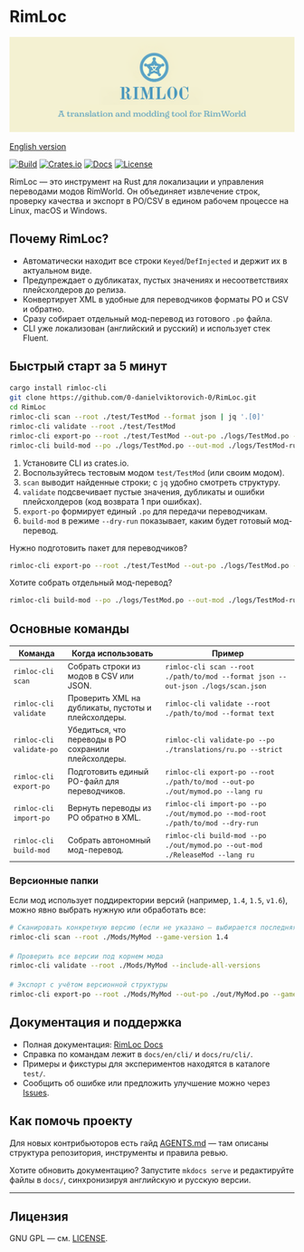 # RimLoc

<p align="center">
  <img src="../../assets/RIMLOC-baner.png" alt="RimLoc баннер" />
 </p>

[English version](../../README.md)

[![Build](https://github.com/0-danielviktorovich-0/RimLoc/actions/workflows/build.yml/badge.svg)](https://github.com/0-danielviktorovich-0/RimLoc/actions/workflows/build.yml) [![Crates.io](https://img.shields.io/badge/crates.io-rimloc--cli-blue?logo=rust&logoColor=white)](https://crates.io/crates/rimloc-cli) [![Docs](https://img.shields.io/badge/docs-GitHub%20Pages-blue)](https://0-danielviktorovich-0.github.io/RimLoc/) [![License](https://img.shields.io/badge/license-GNU%20GPL-blue)](../../LICENSE)

RimLoc — это инструмент на Rust для локализации и управления переводами модов RimWorld. Он объединяет извлечение строк, проверку качества и экспорт в PO/CSV в едином рабочем процессе на Linux, macOS и Windows.

## Почему RimLoc?

- Автоматически находит все строки `Keyed`/`DefInjected` и держит их в актуальном виде.
- Предупреждает о дубликатах, пустых значениях и несоответствиях плейсхолдеров до релиза.
- Конвертирует XML в удобные для переводчиков форматы PO и CSV и обратно.
- Сразу собирает отдельный мод-перевод из готового `.po` файла.
- CLI уже локализован (английский и русский) и использует стек Fluent.

## Быстрый старт за 5 минут

```bash
cargo install rimloc-cli
git clone https://github.com/0-danielviktorovich-0/RimLoc.git
cd RimLoc
rimloc-cli scan --root ./test/TestMod --format json | jq '.[0]'
rimloc-cli validate --root ./test/TestMod
rimloc-cli export-po --root ./test/TestMod --out-po ./logs/TestMod.po --lang ru
rimloc-cli build-mod --po ./logs/TestMod.po --out-mod ./logs/TestMod-ru --lang ru --dry-run
```

1. Установите CLI из crates.io.
2. Воспользуйтесь тестовым модом `test/TestMod` (или своим модом).
3. `scan` выводит найденные строки; с `jq` удобно смотреть структуру.
4. `validate` подсвечивает пустые значения, дубликаты и ошибки плейсхолдеров (код возврата 1 при ошибках).
5. `export-po` формирует единый `.po` для передачи переводчикам.
6. `build-mod` в режиме `--dry-run` показывает, каким будет готовый мод-перевод.

Нужно подготовить пакет для переводчиков?

```bash
rimloc-cli export-po --root ./test/TestMod --out-po ./logs/TestMod.po --lang ru
```

Хотите собрать отдельный мод-перевод?

```bash
rimloc-cli build-mod --po ./logs/TestMod.po --out-mod ./logs/TestMod-ru --lang ru
```

## Основные команды

| Команда | Когда использовать | Пример |
|---------|--------------------|--------|
| `rimloc-cli scan` | Собрать строки из модов в CSV или JSON. | `rimloc-cli scan --root ./path/to/mod --format json --out-json ./logs/scan.json` |
| `rimloc-cli validate` | Проверить XML на дубликаты, пустоты и плейсхолдеры. | `rimloc-cli validate --root ./path/to/mod --format text` |
| `rimloc-cli validate-po` | Убедиться, что переводы в PO сохранили плейсхолдеры. | `rimloc-cli validate-po --po ./translations/ru.po --strict` |
| `rimloc-cli export-po` | Подготовить единый PO-файл для переводчиков. | `rimloc-cli export-po --root ./path/to/mod --out-po ./out/mymod.po --lang ru` |
| `rimloc-cli import-po` | Вернуть переводы из PO обратно в XML. | `rimloc-cli import-po --po ./out/mymod.po --mod-root ./path/to/mod --dry-run` |
| `rimloc-cli build-mod` | Собрать автономный мод-перевод. | `rimloc-cli build-mod --po ./out/mymod.po --out-mod ./ReleaseMod --lang ru` |

### Версионные папки

Если мод использует поддиректории версий (например, `1.4`, `1.5`, `v1.6`), можно явно выбрать нужную или обработать все:

```bash
# Сканировать конкретную версию (если не указано — выбирается последняя)
rimloc-cli scan --root ./Mods/MyMod --game-version 1.4

# Проверить все версии под корнем мода
rimloc-cli validate --root ./Mods/MyMod --include-all-versions

# Экспорт с учётом версионной структуры
rimloc-cli export-po --root ./Mods/MyMod --out-po ./out/MyMod.po --game-version v1.6
```

<!-- Демо и скриншоты будут добавлены после записи первого walkthrough. -->

## Документация и поддержка

- Полная документация: [RimLoc Docs](https://0-danielviktorovich-0.github.io/RimLoc/)
- Справка по командам лежит в `docs/en/cli/` и `docs/ru/cli/`.
- Примеры и фикстуры для экспериментов находятся в каталоге `test/`.
- Сообщить об ошибке или предложить улучшение можно через [Issues](https://github.com/0-danielviktorovich-0/RimLoc/issues).

## Как помочь проекту

Для новых контрибьюторов есть гайд [AGENTS.md](../../AGENTS.md) — там описаны структура репозитория, инструменты и правила ревью.

Хотите обновить документацию? Запустите `mkdocs serve` и редактируйте файлы в `docs/`, синхронизируя английскую и русскую версии.

---

## Лицензия

GNU GPL — см. [LICENSE](../../LICENSE).
